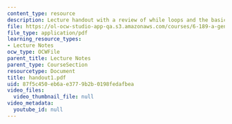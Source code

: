 ```yaml
---
content_type: resource
description: Lecture handout with a review of while loops and the basics of for loops.
file: https://ol-ocw-studio-app-qa.s3.amazonaws.com/courses/6-189-a-gentle-introduction-to-programming-using-python-january-iap-2008/87f5c450eb6ae3779b2b0198fedafbea_handout1.pdf
file_type: application/pdf
learning_resource_types:
- Lecture Notes
ocw_type: OCWFile
parent_title: Lecture Notes
parent_type: CourseSection
resourcetype: Document
title: handout1.pdf
uid: 87f5c450-eb6a-e377-9b2b-0198fedafbea
video_files:
  video_thumbnail_file: null
video_metadata:
  youtube_id: null
---
```

